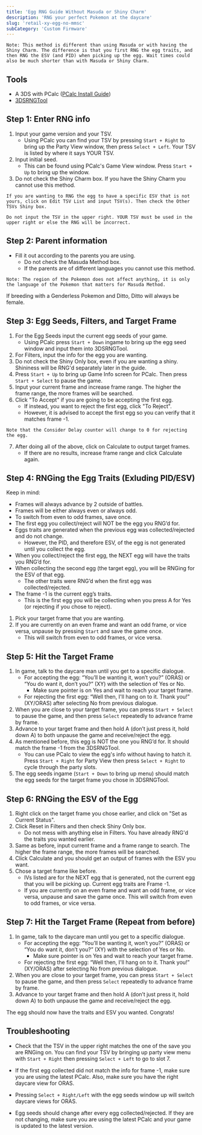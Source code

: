 ```yaml
---
title: 'Egg RNG Guide Without Masuda or Shiny Charm'
description: 'RNG your perfect Pokemon at the daycare'
slug: 'retail-xy-egg-no-mmsc'
subCategory: 'Custom Firmware'
---
```


```
Note: This method is different than using Masuda or with having the Shiny Charm. The difference is that you first RNG the egg traits, and then RNG the ESV (and PID) when picking up the egg. Wait times could also be much shorter than with Masuda or Shiny Charm.
```

## Tools

- A 3DS with PCalc ([PCalc Install Guide](https://www.pokemonrng.com/misc-3ds-installing-pcalc))
- [3DSRNGTool](https://github.com/wwwwwwzx/3DSRNGTool/releases)

## Step 1: Enter RNG info

1. Input your game version and your TSV.
   - Using PCalc you can find your TSV by pressing `Start + Right` to bring up the Party View window, then press `Select + Left`. Your TSV is listed by where it says YOUR TSV.
2. Input initial seed.
   - This can be found using PCalc's Game View window. Press `Start + Up` to bring up the window.
3. Do not check the Shiny Charm box. If you have the Shiny Charm you cannot use this method.

```
If you are wanting to RNG the egg to have a specific ESV that is not yours, click on Edit TSV List and input TSV(s). Then check the Other TSVs Shiny box.

Do not input the TSV in the upper right. YOUR TSV must be used in the upper right or else the RNG will be incorrect.
```

## Step 2: Parent information

- Fill it out according to the parents you are using.
  - Do not check the Masuda Method box.
  - If the parents are of different languages you cannot use this method.

```
Note: The region of the Pokemon does not affect anything, it is only the language of the Pokemon that matters for Masuda Method.
```

If breeding with a Genderless Pokemon and Ditto, Ditto will always be female.

## Step 3: Egg Seeds, Filters, and Target Frame

1. For the Egg Seeds input the current egg seeds of your game.
   - Using PCalc press `Start + Down` ingame to bring up the egg seed window and input them into 3DSRNGTool.
2. For Filters, input the info for the egg you are wanting.
3. Do not check the Shiny Only box, even if you are wanting a shiny. Shininess will be RNG'd separately later in the guide.
4. Press `Start + Up` to bring up Game Info screen for PCalc. Then press `Start + Select` to pause the game.
5. Input your current frame and increase frame range. The higher the frame range, the more frames will be searched.
6. Click "To Accept" if you are going to be accepting the first egg.
   - If instead, you want to reject the first egg, click "To Reject".
   - However, it is advised to accept the first egg so you can verify that it matches frame -1.

```
Note that the Consider Delay counter will change to 0 for rejecting the egg.
```

7. After doing all of the above, click on Calculate to output target frames.
   - If there are no results, increase frame range and click Calculate again.

## Step 4: RNGing the Egg Traits (Exluding PID/ESV)

Keep in mind:

- Frames will always advance by 2 outside of battles.
- Frames will be either always even or always odd.
- To switch from even to odd frames, save once.
- The first egg you collect/reject will NOT be the egg you RNG’d for.
- Eggs traits are generated when the previous egg was collected/rejected and do not change.
  - However, the PID, and therefore ESV, of the egg is not generated until you collect the egg.
- When you collect/reject the first egg, the NEXT egg will have the traits you RNG’d for.
- When collecting the second egg (the target egg), you will be RNGing for the ESV of that egg.
  - The other traits were RNG’d when the first egg was collected/rejected.
- The frame -1 is the current egg’s traits.
  - This is the first egg you will be collecting when you press A for Yes (or rejecting if you chose to reject).

1. Pick your target frame that you are wanting.
2. If you are currently on an even frame and want an odd frame, or vice versa, unpause by pressing `Start` and save the game once.
   - This will switch from even to odd frames, or vice versa.

## Step 5: Hit the Target Frame

1. In game, talk to the daycare man until you get to a specific dialogue.
   - For accepting the egg: “You’ll be wanting it, won’t you?” (ORAS) or “You do want it, don’t you?” (XY) with the selection of Yes or No.
     - Make sure pointer is on Yes and wait to reach your target frame.
   - For rejecting the first egg: “Well then, I'll hang on to it. Thank you!” (XY/ORAS) after selecting No from previous dialogue.
2. When you are close to your target frame, you can press `Start + Select` to pause the game, and then press `Select` repeatedly to advance frame by frame.
3. Advance to your target frame and then hold A (don’t just press it, hold down A) to both unpause the game and receive/reject the egg.
4. As mentioned before, this egg is NOT the one you RNG’d for. It should match the frame -1 from the 3DSRNGTool.
   - You can use PCalc to view the egg's info without having to hatch it. Press `Start + Right` for Party View then press `Select + Right` to cycle through the party slots.
5. The egg seeds ingame (`Start + Down` to bring up menu) should match the egg seeds for the target frame you chose in 3DSRNGTool.

## Step 6: RNGing the ESV of the Egg

1. Right click on the target frame you chose earlier, and click on "Set as Current Status".
2. Click Reset in Filters and then check Shiny Only box.
   - Do not mess with anything else in Filters. You have already RNG'd the traits you wanted earlier.
3. Same as before, input current frame and a frame range to search. The higher the frame range, the more frames will be searched.
4. Click Calculate and you should get an output of frames with the ESV you want.
5. Chose a target frame like before.
   - IVs listed are for the NEXT egg that is generated, not the current egg that you will be picking up. Current egg traits are Frame -1.
   - If you are currently on an even frame and want an odd frame, or vice versa, unpause and save the game once. This will switch from even to odd frames, or vice versa.

## Step 7: Hit the Target Frame (Repeat from before)

1. In game, talk to the daycare man until you get to a specific dialogue.
   - For accepting the egg: “You’ll be wanting it, won’t you?” (ORAS) or “You do want it, don’t you?” (XY) with the selection of Yes or No.
     - Make sure pointer is on Yes and wait to reach your target frame.
   - For rejecting the first egg: “Well then, I'll hang on to it. Thank you!” (XY/ORAS) after selecting No from previous dialogue.
2. When you are close to your target frame, you can press `Start + Select` to pause the game, and then press `Select` repeatedly to advance frame by frame.
3. Advance to your target frame and then hold A (don’t just press it, hold down A) to both unpause the game and receive/reject the egg.

The egg should now have the traits and ESV you wanted. Congrats!

## Troubleshooting

- Check that the TSV in the upper right matches the one of the save you are RNGing on. You can find your TSV by bringing up party view menu with `Start + Right` then pressing `Select + Left` to go to slot 7.

- If the first egg collected did not match the info for frame -1, make sure you are using the latest PCalc. Also, make sure you have the right daycare view for ORAS.

- Pressing `Select + Right/Left` with the egg seeds window up will switch daycare views for ORAS.

- Egg seeds should change after every egg collected/rejected. If they are not changing, make sure you are using the latest PCalc and your game is updated to the latest version.
